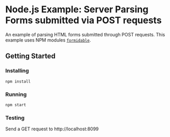 # Node.js Example: Server Parsing Forms submitted via POST requests
An example of parsing HTML forms submitted through POST requests.  This example uses NPM modules [`formidable`](https://www.npmjs.com/package/formidable).
## Getting Started

### Installing
```
npm install
```
### Running
```
npm start
```
### Testing
Send a GET request to http://localhost:8099